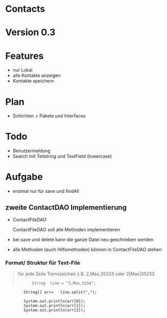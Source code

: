 # Contacts
# Version 0.3

# Features
* nur Lokal
* alle Kontakte anzeigen
* Kontakte speichern

# Plan 
* Schichten > Pakete und Interfaces


# Todo
* Benutzermeldung
* Search mit Teilstring und TextField (lowercase)

# Aufgabe
* erstmal nur für save und findAll
## zweite ContactDAO Implementierung
* ContactFileDAO
 
    ContactFileDAO soll alle Methoden implementieren
* bei save und delete kann die ganze Datei neu geschrieben werden
* alle Methoden (auch Hilfsmethoden) können in ContactFileDAO stehen
### Format/ Struktur für Text-File
> für jede Zeile
> Trennzeichen z.B. 
> 2,Max,35233 oder 
> 2|Max|35233
> 
>           String  line = "3,Max,5234";
            String[] arr=   line.split(",");

            System.out.println(arr[0]);
            System.out.println(arr[1]);
            System.out.println(arr[2]);
> 

